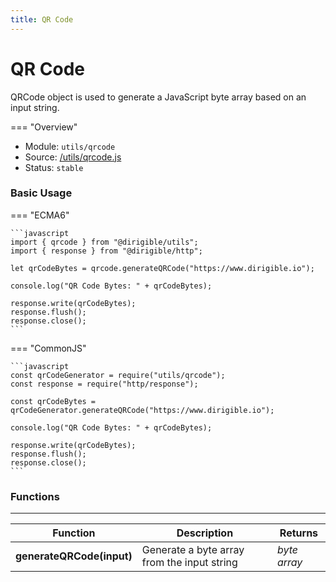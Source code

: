 ```yaml
---
title: QR Code
---
```


QR Code
===

QRCode object is used to generate a JavaScript byte array based on an input string.

=== "Overview"
- Module: `utils/qrcode`
- Source: [/utils/qrcode.js](https://github.com/eclipse/dirigible/blob/master/components/api-utils/src/main/resources/META-INF/dirigible/utils/qrcode.js)
- Status: `stable`

### Basic Usage

=== "ECMA6"

    ```javascript
    import { qrcode } from "@dirigible/utils";
    import { response } from "@dirigible/http";

    let qrCodeBytes = qrcode.generateQRCode("https://www.dirigible.io");

    console.log("QR Code Bytes: " + qrCodeBytes);

    response.write(qrCodeBytes);
    response.flush();
    response.close();
    ```

=== "CommonJS"

    ```javascript
    const qrCodeGenerator = require("utils/qrcode");
    const response = require("http/response");

    const qrCodeBytes = qrCodeGenerator.generateQRCode("https://www.dirigible.io");

    console.log("QR Code Bytes: " + qrCodeBytes);

    response.write(qrCodeBytes);
    response.flush();
    response.close();
    ```

### Functions

---

Function     | Description | Returns
------------ | ----------- | --------
**generateQRCode(input)**   | Generate a byte array from the input string | *byte array*
